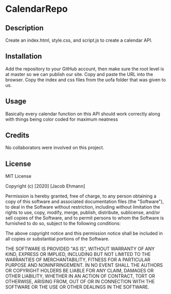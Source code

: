 # CalendarRepo

## Description
Create an index.html, style.css, and script.js to create a
calendar API.


## Installation
Add the repository to your GitHub account, then make sure the root 
level is at master so we can publish our site. Copy and paste the URL into the browser.
Copy the index and css files from the uofa folder that was given to us.

## Usage
Basically every calendar function on this API should work correctly
along with things being color coded for maximum neatness


## Credits
No collaborators were involved on this project.



## License
MIT License

Copyright (c) [2020] [Jacob Ehmann]

Permission is hereby granted, free of charge, to any person obtaining a copy of this software and associated documentation files (the "Software"), to deal in the Software without restriction, including without limitation the rights to use, copy, modify, merge, publish, distribute, sublicense, and/or sell copies of the Software, and to permit persons to whom the Software is furnished to do so, subject to the following conditions:

The above copyright notice and this permission notice shall be included in all copies or substantial portions of the Software.

THE SOFTWARE IS PROVIDED "AS IS", WITHOUT WARRANTY OF ANY KIND, EXPRESS OR IMPLIED, INCLUDING BUT NOT LIMITED TO THE WARRANTIES OF MERCHANTABILITY, FITNESS FOR A PARTICULAR PURPOSE AND NONINFRINGEMENT. IN NO EVENT SHALL THE AUTHORS OR COPYRIGHT HOLDERS BE LIABLE FOR ANY CLAIM, DAMAGES OR OTHER LIABILITY, WHETHER IN AN ACTION OF CONTRACT, TORT OR OTHERWISE, ARISING FROM, OUT OF OR IN CONNECTION WITH THE SOFTWARE OR THE USE OR OTHER DEALINGS IN THE SOFTWARE.